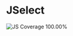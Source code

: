 # JSelect

<!-- JS Coverage Badge -->
<img src="https://img.shields.io/badge/JS Coverage-100.00%25-green" alt="JS Coverage 100.00%">